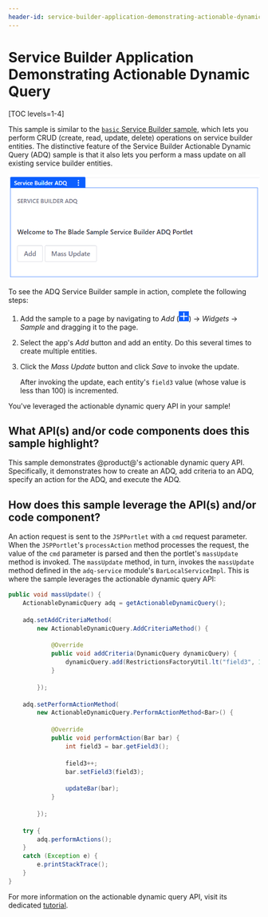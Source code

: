 ```yaml
---
header-id: service-builder-application-demonstrating-actionable-dynamic-query
---
```


# Service Builder Application Demonstrating Actionable Dynamic Query

[TOC levels=1-4]

This sample is similar to the
[`basic` Service Builder sample](https://github.com/liferay/liferay-blade-samples/tree/7.2/gradle/apps/service-builder/basic),
which lets you perform CRUD (create, read, update, delete) operations on service
builder entities. The distinctive feature of the Service Builder Actionable
Dynamic Query (ADQ) sample is that it also lets you perform a mass update on all
existing service builder entities.

![Figure 1: This sample provides options to add entities and perform a mass update.](../../../../images/adq-sample.png)

<!-- TODO: Update image above with actual content when sample works correctly.
-->

To see the ADQ Service Builder sample in action, complete the following steps:

1.  Add the sample to a page by navigating to *Add*
    (![Add](../../../../images/icon-add.png)) &rarr; *Widgets* &rarr; *Sample*
    and dragging it to the page.

2.  Select the app's *Add* button and add an entity. Do this several times to
    create multiple entities.

3.  Click the *Mass Update* button and click *Save* to invoke the update.

    <!-- Add image back when sample works:
    [Figure 2: Clicking the *Save* button executes the mass update.](../../../../images/adq-sample-mass-update.png)
    -->

    After invoking the update, each entity's `field3` value (whose value is less
    than 100) is incremented.

You've leveraged the actionable dynamic query API in your sample!

## What API(s) and/or code components does this sample highlight?

This sample demonstrates @product@'s actionable dynamic query API. Specifically,
it demonstrates how to create an ADQ, add criteria to an ADQ, specify an action
for the ADQ, and execute the ADQ.

## How does this sample leverage the API(s) and/or code component?

An action request is sent to the `JSPPortlet` with a `cmd` request parameter.
When the `JSPPortlet`'s `processAction` method processes the request, the value
of the `cmd` parameter is parsed and then the portlet's `massUpdate` method is
invoked. The `massUpdate` method, in turn, invokes the `massUpdate` method
defined in the `adq-service` module's `BarLocalServiceImpl`. This is where the
sample leverages the actionable dynamic query API:

```java
public void massUpdate() {
    ActionableDynamicQuery adq = getActionableDynamicQuery();

    adq.setAddCriteriaMethod(
        new ActionableDynamicQuery.AddCriteriaMethod() {

            @Override
            public void addCriteria(DynamicQuery dynamicQuery) {
                dynamicQuery.add(RestrictionsFactoryUtil.lt("field3", 100));
            }

        });

    adq.setPerformActionMethod(
        new ActionableDynamicQuery.PerformActionMethod<Bar>() {

            @Override
            public void performAction(Bar bar) {
                int field3 = bar.getField3();

                field3++;
                bar.setField3(field3);

                updateBar(bar);
            }

        });

    try {
        adq.performActions();
    }
    catch (Exception e) {
        e.printStackTrace();
    }
}
```

For more information on the actionable dynamic query API, visit its dedicated
[tutorial](/docs/7-0/tutorials/-/knowledge_base/t/dynamic-query#actionable-dynamic-queries).
